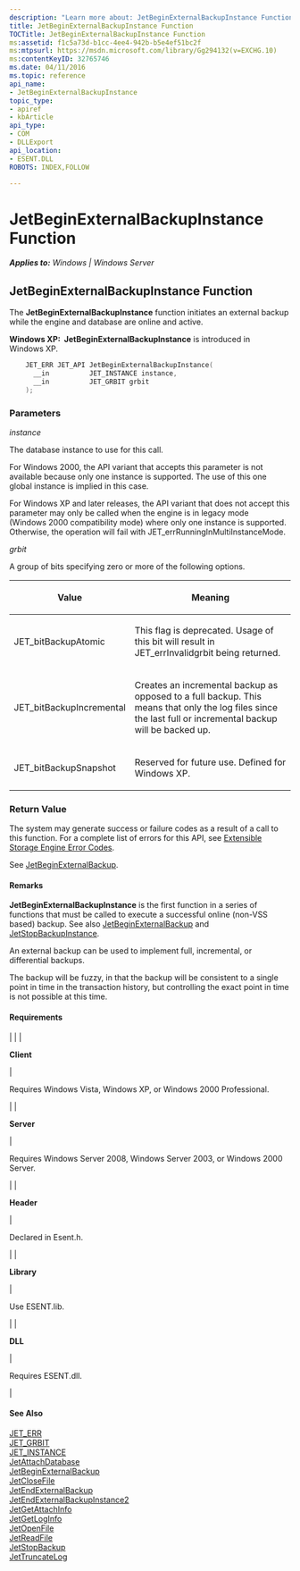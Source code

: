 ```yaml
---
description: "Learn more about: JetBeginExternalBackupInstance Function"
title: JetBeginExternalBackupInstance Function
TOCTitle: JetBeginExternalBackupInstance Function
ms:assetid: f1c5a73d-b1cc-4ee4-942b-b5e4ef51bc2f
ms:mtpsurl: https://msdn.microsoft.com/library/Gg294132(v=EXCHG.10)
ms:contentKeyID: 32765746
ms.date: 04/11/2016
ms.topic: reference
api_name: 
- JetBeginExternalBackupInstance
topic_type: 
- apiref
- kbArticle
api_type: 
- COM
- DLLExport
api_location: 
- ESENT.DLL
ROBOTS: INDEX,FOLLOW

---
```


# JetBeginExternalBackupInstance Function


_**Applies to:** Windows | Windows Server_

## JetBeginExternalBackupInstance Function

The **JetBeginExternalBackupInstance** function initiates an external backup while the engine and database are online and active.

**Windows XP:  JetBeginExternalBackupInstance** is introduced in Windows XP.

```cpp
    JET_ERR JET_API JetBeginExternalBackupInstance(
      __in          JET_INSTANCE instance,
      __in          JET_GRBIT grbit
    );
```

### Parameters

*instance*

The database instance to use for this call.

For Windows 2000, the API variant that accepts this parameter is not available because only one instance is supported. The use of this one global instance is implied in this case.

For Windows XP and later releases, the API variant that does not accept this parameter may only be called when the engine is in legacy mode (Windows 2000 compatibility mode) where only one instance is supported. Otherwise, the operation will fail with JET_errRunningInMultiInstanceMode.

*grbit*

A group of bits specifying zero or more of the following options.


| <p>Value</p> | <p>Meaning</p> | 
|--------------|----------------|
| <p>JET_bitBackupAtomic</p> | <p>This flag is deprecated. Usage of this bit will result in JET_errInvalidgrbit being returned.</p> | 
| <p>JET_bitBackupIncremental</p> | <p>Creates an incremental backup as opposed to a full backup. This means that only the log files since the last full or incremental backup will be backed up.</p> | 
| <p>JET_bitBackupSnapshot</p> | <p>Reserved for future use. Defined for Windows XP.</p> | 



### Return Value

The system may generate success or failure codes as a result of a call to this function. For a complete list of errors for this API, see [Extensible Storage Engine Error Codes](./extensible-storage-engine-error-codes.md).

See [JetBeginExternalBackup](./jetbeginexternalbackup-function.md).

#### Remarks

**JetBeginExternalBackupInstance** is the first function in a series of functions that must be called to execute a successful online (non-VSS based) backup. See also [JetBeginExternalBackup](./jetbeginexternalbackup-function.md) and [JetStopBackupInstance](./jetstopbackupinstance-function.md).

An external backup can be used to implement full, incremental, or differential backups.

The backup will be fuzzy, in that the backup will be consistent to a single point in time in the transaction history, but controlling the exact point in time is not possible at this time.

#### Requirements


| 
|
| <p><strong>Client</strong></p> | <p>Requires Windows Vista, Windows XP, or Windows 2000 Professional.</p> | 
| <p><strong>Server</strong></p> | <p>Requires Windows Server 2008, Windows Server 2003, or Windows 2000 Server.</p> | 
| <p><strong>Header</strong></p> | <p>Declared in Esent.h.</p> | 
| <p><strong>Library</strong></p> | <p>Use ESENT.lib.</p> | 
| <p><strong>DLL</strong></p> | <p>Requires ESENT.dll.</p> | 



#### See Also

[JET_ERR](./jet-err.md)  
[JET_GRBIT](./jet-grbit.md)  
[JET_INSTANCE](./jet-instance.md)  
[JetAttachDatabase](./jetattachdatabase-function.md)  
[JetBeginExternalBackup](./jetbeginexternalbackup-function.md)  
[JetCloseFile](./jetclosefile-function.md)  
[JetEndExternalBackup](./jetendexternalbackup-function.md)  
[JetEndExternalBackupInstance2](./jetendexternalbackupinstance2-function.md)  
[JetGetAttachInfo](./jetgetattachinfo-function.md)  
[JetGetLogInfo](./jetgetloginfo-function.md)  
[JetOpenFile](./jetopenfile-function.md)  
[JetReadFile](./jetreadfile-function.md)  
[JetStopBackup](./jetstopbackup-function.md)  
[JetTruncateLog](./jettruncatelog-function.md)
